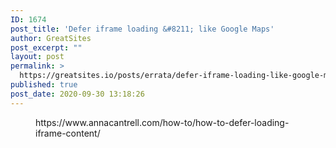 ```yaml
---
ID: 1674
post_title: 'Defer iframe loading &#8211; like Google Maps'
author: GreatSites
post_excerpt: ""
layout: post
permalink: >
  https://greatsites.io/posts/errata/defer-iframe-loading-like-google-maps/
published: true
post_date: 2020-09-30 13:18:26
---
```

<!-- wp:core-embed/wordpress {"url":"https://www.annacantrell.com/how-to/how-to-defer-loading-iframe-content/","type":"wp-embed","providerNameSlug":"anna-cantrell","className":""} -->
<figure class="wp-block-embed-wordpress wp-block-embed is-type-wp-embed is-provider-anna-cantrell"><div class="wp-block-embed__wrapper">
https://www.annacantrell.com/how-to/how-to-defer-loading-iframe-content/
</div></figure>
<!-- /wp:core-embed/wordpress -->